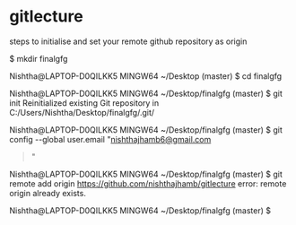# gitlecture

steps to initialise and set your remote github repository as origin


$ mkdir finalgfg

Nishtha@LAPTOP-D0QILKK5 MINGW64 ~/Desktop (master)
$  cd finalgfg

Nishtha@LAPTOP-D0QILKK5 MINGW64 ~/Desktop/finalgfg (master)
$ git init
Reinitialized existing Git repository in C:/Users/Nishtha/Desktop/finalgfg/.git/

Nishtha@LAPTOP-D0QILKK5 MINGW64 ~/Desktop/finalgfg (master)
$ git config --global user.email "nishthajhamb6@gmail.com
> "

Nishtha@LAPTOP-D0QILKK5 MINGW64 ~/Desktop/finalgfg (master)
$ git remote add origin https://github.com/nishthajhamb/gitlecture
error: remote origin already exists.

Nishtha@LAPTOP-D0QILKK5 MINGW64 ~/Desktop/finalgfg (master)
$
